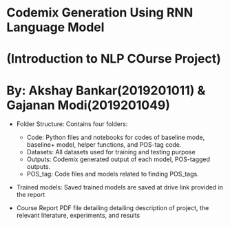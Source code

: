 # Codemix Generation Using RNN Language Model
# (Introduction to NLP COurse Project)
# By: Akshay Bankar(2019201011) & Gajanan Modi(2019201049)

- Folder Structure: Contains four folders:
	- Code: Python files and notebooks for codes of baseline mode, baseline+ model, helper functions, and POS-tag code.
	- Datasets: All datasets used for training and testing purpose
	- Outputs: Codemix generated output of each model, POS-tagged outputs.
	- POS_tag: Code files and models related to finding POS_tags.
	
- Trained models: Saved trained models are saved at drive link provided in the report

- Course Report PDF file detailing detailing description of project, the relevant literature, experiments, and results
